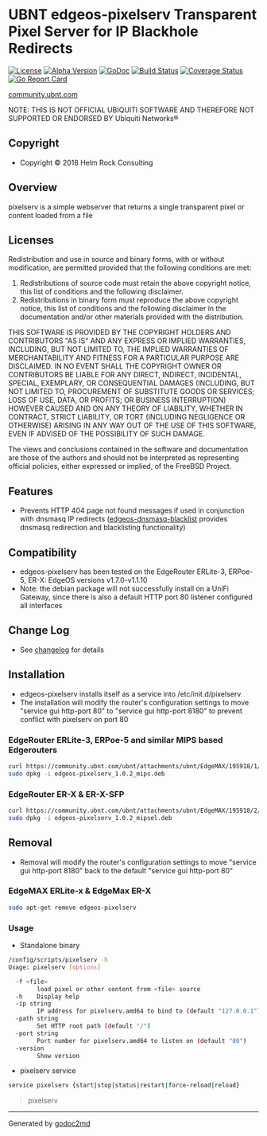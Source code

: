 # UBNT edgeos-pixelserv Transparent Pixel Server for IP Blackhole Redirects

[![License](https://img.shields.io/badge/license-BSD-blue.svg)](https://github.com/britannic/pixelserv/blob/master/LICENSE.txt) [![Alpha  Version](https://img.shields.io/badge/version-v0.06-green.svg)](https://github.com/britannic/pixelserv) [![GoDoc](https://godoc.org/github.com/britannic/pixelserv?status.svg)](https://godoc.org/github.com/britannic/pixelserv) [![Build Status](https://travis-ci.org/britannic/pixelserv.svg?branch=master)](https://travis-ci.org/britannic/pixelserv) [![Coverage Status](https://coveralls.io/repos/github/britannic/pixelserv/badge.svg?branch=master)](https://coveralls.io/github/britannic/pixelserv?branch=master) [![Go Report Card](https://goreportcard.com/badge/gojp/goreportcard)](https://goreportcard.com/report/github.com/britannic/pixelserv)

[community.ubnt.com](https://community.ubnt.com/t5/EdgeMAX/Self-Installer-to-configure-Ad-Server-and-pixelserv-Blocking/td-p/1337892)

NOTE: THIS IS NOT OFFICIAL UBIQUITI SOFTWARE AND THEREFORE NOT SUPPORTED OR ENDORSED BY Ubiquiti Networks®

## Copyright

* Copyright © 2018 Helm Rock Consulting

## Overview

pixelserv is a simple webserver that returns a single transparent pixel or content loaded from a file

## Licenses

Redistribution and use in source and binary forms, with or without
modification, are permitted provided that the following conditions are met:

1. Redistributions of source code must retain the above copyright notice, this
   list of conditions and the following disclaimer.
1. Redistributions in binary form must reproduce the above copyright notice,
   this list of conditions and the following disclaimer in the documentation
   and/or other materials provided with the distribution.

THIS SOFTWARE IS PROVIDED BY THE COPYRIGHT HOLDERS AND CONTRIBUTORS "AS IS" AND
ANY EXPRESS OR IMPLIED WARRANTIES, INCLUDING, BUT NOT LIMITED TO, THE IMPLIED
WARRANTIES OF MERCHANTABILITY AND FITNESS FOR A PARTICULAR PURPOSE ARE
DISCLAIMED. IN NO EVENT SHALL THE COPYRIGHT OWNER OR CONTRIBUTORS BE LIABLE FOR
ANY DIRECT, INDIRECT, INCIDENTAL, SPECIAL, EXEMPLARY, OR CONSEQUENTIAL DAMAGES
(INCLUDING, BUT NOT LIMITED TO, PROCUREMENT OF SUBSTITUTE GOODS OR SERVICES;
LOSS OF USE, DATA, OR PROFITS; OR BUSINESS INTERRUPTION) HOWEVER CAUSED AND
ON ANY THEORY OF LIABILITY, WHETHER IN CONTRACT, STRICT LIABILITY, OR TORT
(INCLUDING NEGLIGENCE OR OTHERWISE) ARISING IN ANY WAY OUT OF THE USE OF THIS
SOFTWARE, EVEN IF ADVISED OF THE POSSIBILITY OF SUCH DAMAGE.

The views and conclusions contained in the software and documentation are those
of the authors and should not be interpreted as representing official policies,
either expressed or implied, of the FreeBSD Project.

## Features

* Prevents HTTP 404 page not found messages if used in conjunction with dnsmasq IP redirects ([edgeos-dnsmasq-blacklist]( https://britannic.github.io/blacklist/) provides dnsmasq redirection and blacklisting functionality)

## Compatibility

* edgeos-pixelserv has been tested on the EdgeRouter ERLite-3, ERPoe-5, ER-X: EdgeOS versions v1.7.0-v1.1.10
* Note: the debian package will not successfully install on a UniFi Gateway, since there is also a default HTTP port 80 listener configured all interfaces

## **Change Log**

* See [changelog](CHANGELOG.md) for details

## Installation

* edgeos-pixelserv installs itself as a service into /etc/init.d/pixelserv
* The installation will modify the router's configuration settings to move "service gui http-port 80" to "service gui http-port 8180" to prevent conflict with pixelserv on port 80

### EdgeRouter ERLite-3, ERPoe-5 and similar MIPS based Edgerouters

```bash
curl https://community.ubnt.com/ubnt/attachments/ubnt/EdgeMAX/195918/1/edgeos-pixelserv_1.0.2_mips.deb.tgz | tar -xvz
sudo dpkg -i edgeos-pixelserv_1.0.2_mips.deb
```

### EdgeRouter ER-X & ER-X-SFP

```bash
curl https://community.ubnt.com/ubnt/attachments/ubnt/EdgeMAX/195918/2/edgeos-pixelserv_1.0.2_mipsel.deb.tgz | tar -xvz
sudo dpkg -i edgeos-pixelserv_1.0.2_mipsel.deb
```

## Removal

* Removal will modify the router's configuration settings to move "service gui http-port 8180" back to the default "service gui http-port 80"

### EdgeMAX ERLite-x & EdgeMax ER-X

```bash
sudo apt-get remove edgeos-pixelserv
```

### Usage

* Standalone binary

```bash
/config/scripts/pixelserv -h
Usage: pixelserv [options]

  -f <file>
        load pixel or other content from <file> source
  -h    Display help
  -ip string
        IP address for pixelserv.amd64 to bind to (default "127.0.0.1")
  -path string
        Set HTTP root path (default "/")
  -port string
        Port number for pixelserv.amd64 to listen on (default "80")
  -version
        Show version
```

* pixelserv service

```bash
service pixelserv {start|stop|status|restart|force-reload|reload}
```

> pixelserv





- - -
Generated by [godoc2md](http://godoc.org/github.com/davecheney/godoc2md)
